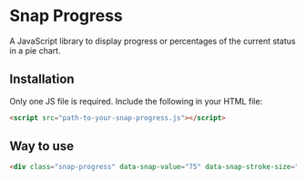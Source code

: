 # Snap Progress

A JavaScript library to display progress or percentages of the current status in a pie chart.

## Installation

Only one JS file is required. Include the following in your HTML file:

```html
<script src="path-to-your-snap-progress.js"></script>

```

## Way to use
```html
<div class="snap-progress" data-snap-value="75" data-snap-stroke-size="15" data-snap-stroke-color="#00ff00" data-snap-background-color="#ddd" data-snap-text-color="#000" data-snap-animation-duration="40" data-snap-radius-style="normal"></div>
```
